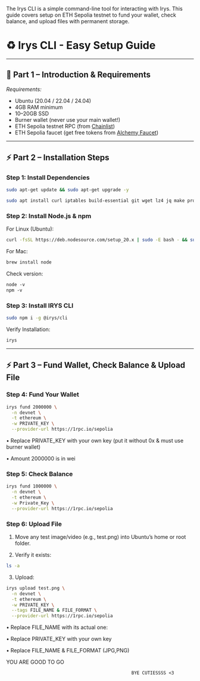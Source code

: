 The Irys CLI is a simple command-line tool for interacting with Irys. This guide covers setup on ETH Sepolia testnet to fund your wallet, check balance, and upload files with permanent storage.

# ♻ Irys CLI - Easy Setup Guide
---

## 📌 Part 1 – Introduction & Requirements

*Requirements:*

- Ubuntu (20.04 / 22.04 / 24.04)  
- 4GB RAM minimum  
- 10–20GB SSD  
- Burner wallet (never use your main wallet!)  
- ETH Sepolia testnet RPC (from [Chainlist](https://chainlist.org))  
- ETH Sepolia faucet (get free tokens from [Alchemy Faucet](https://sepoliafaucet.com))  

---

## ⚡ Part 2 – Installation Steps

### Step 1: Install Dependencies
```bash
sudo apt-get update && sudo apt-get upgrade -y
```
```bash
sudo apt install curl iptables build-essential git wget lz4 jq make protobuf-compiler cmake gcc nano automake autoconf tmux htop nvme-cli libgbm1 pkg-config libssl-dev libleveldb-dev tar clang bsdmainutils ncdu unzip libleveldb-dev screen ufw -y
```

### Step 2: Install Node.js & npm

For Linux (Ubuntu):
```bash
curl -fsSL https://deb.nodesource.com/setup_20.x | sudo -E bash - && sudo apt install -y nodejs
```
For Mac:
```bash
brew install node
```
Check version:
```bash
node -v
npm -v
```

### Step 3: Install IRYS CLI
```bash
sudo npm i -g @irys/cli
```
Verify Installation:
```bash
irys
```

---

## ⚡ Part 3 – Fund Wallet, Check Balance & Upload File

### Step 4: Fund Your Wallet
```bash
irys fund 2000000 \
  -n devnet \
  -t ethereum \
  -w PRIVATE_KEY \
  --provider-url https://1rpc.io/sepolia
```
• Replace PRIVATE_KEY with your own key (put it without 0x & must use burner wallet)

• Amount 2000000 is in wei

### Step 5: Check Balance
```bash
irys fund 1000000 \
  -n devnet \
  -t ethereum \
  -w Private_Key \
  --provider-url https://1rpc.io/sepolia
```

### Step 6: Upload File

1. Move any test image/video (e.g., test.png) into Ubuntu’s home or root folder.

2. Verify it exists:
```bash
ls -a
```
3. Upload:
```bash
irys upload test.png \
  -n devnet \
  -t ethereum \
  -w PRIVATE_KEY \
  --tags FILE_NAME & FILE_FORMAT \
  --provider-url https://1rpc.io/sepolia
```
• Replace FILE_NAME with its actual one:

• Replace PRIVATE_KEY with your own key

• Replace FILE_NAME & FILE_FORMAT (JPG,PNG)






YOU ARE GOOD TO GO

                                                   BYE CUTIESSSS <3  









